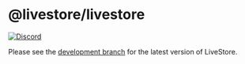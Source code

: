 # @livestore/livestore

[![Discord](https://img.shields.io/badge/Discord-%235865F2.svg?style=for-the-badge&logo=discord&logoColor=white)](https://discord.gg/RbMcjUAPd7)

Please see the [development branch](https://github.com/livestorejs/livestore/tree/wip/0.3.0) for the latest version of LiveStore.
